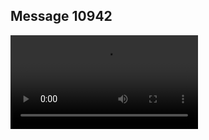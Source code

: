 ## Message 10942



![Video](https://data.iron-swords.co.il/2024/August/18/https://data.iron-swords.co.il/2024/August/18/10942/10942_media.mp4)
